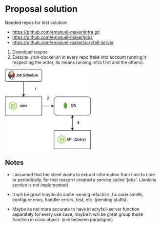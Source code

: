 # Proposal solution

Needed repos for test solution:

- https://github.com/emanuel-maker/infra.git
- https://github.com/emanuel-maker/jobs
- https://github.com/emanuel-maker/scryfall-server


1. Download respos
2. Execute ./run-docker.sh in every repo (take into account running it respecting the order, its means running infra first and the others).


![Diagram](images/diagram.png)

## Notes

- I assumed that the client wants to extract information from time to time or periodically, for that reason I created a service called 'jobs'. (Jenkins service is not implemented)

- It will be great maybe do some naming refactors, fix code smells, configure envs, handler errors, test, etc. (pending stuffs).

- Maybe its not more accurate to have in scryfall-server function separately for every use case, maybe it will be great group those function in class object. (mix between paradigms)

